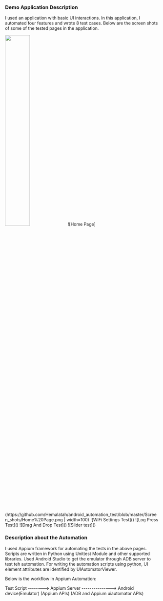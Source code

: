 ### Demo Application Description

I used an application with basic UI interactions. In this application, I automated four features and wrote 8 test cases. Below are the screen shots of some of the tested pages in the application.

<img src="(https://github.com/Hemalatah/android_automation_test/blob/master/Screen_shots/Home%20Page.png" width="40%">
![Home Page](https://github.com/Hemalatah/android_automation_test/blob/master/Screen_shots/Home%20Page.png | width=100)
![WiFi Settings Test]()
![Log Press Test]()
![Drag And Drop Test]()
![Slider test]()

### Description about the Automation

I used Appium framework for automating the tests in the above pages. Scripts are written in Python using Unittest Module and other supported libraries. Used Android Studio to get the emulator through ADB server to test teh automation. For writing the automation scripts using python, UI element attributes are identified by UIAutomatorViewer.

Below is the workflow in Appium Automation:

Test Script --------> Appium Server ---------------> Android device(Emulator)
       (Appium APIs)       (ADB and Appium uiautomator APIs)
    
